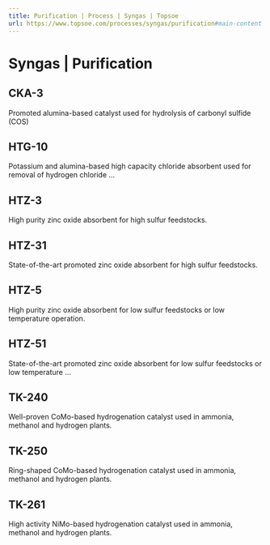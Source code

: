 ```yaml
---
title: Purification | Process | Syngas | Topsoe
url: https://www.topsoe.com/processes/syngas/purification#main-content
---
```


# Syngas | Purification

## CKA-3

Promoted alumina-based catalyst used for hydrolysis of carbonyl sulfide (COS)

## HTG-10

Potassium and alumina-based high capacity chloride absorbent used for removal of hydrogen chloride ...

## HTZ-3

High purity zinc oxide absorbent for high sulfur feedstocks.

## HTZ-31

State-of-the-art promoted zinc oxide absorbent for high sulfur feedstocks.

## HTZ-5

High purity zinc oxide absorbent for low sulfur feedstocks or low temperature operation.

## HTZ-51

State-of-the-art promoted zinc oxide absorbent for low sulfur feedstocks or low temperature ...

## TK-240

Well-proven CoMo-based hydrogenation catalyst used in ammonia, methanol and hydrogen plants.

## TK-250

Ring-shaped CoMo-based hydrogenation catalyst used in ammonia, methanol and hydrogen plants.

## TK-261

High activity NiMo-based hydrogenation catalyst used in ammonia, methanol and hydrogen plants.
